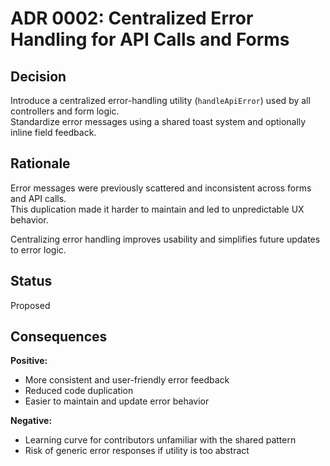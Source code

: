# ADR 0002: Centralized Error Handling for API Calls and Forms

## Decision
Introduce a centralized error-handling utility (`handleApiError`) used by all controllers and form logic.  
Standardize error messages using a shared toast system and optionally inline field feedback.

## Rationale
Error messages were previously scattered and inconsistent across forms and API calls.  
This duplication made it harder to maintain and led to unpredictable UX behavior.

Centralizing error handling improves usability and simplifies future updates to error logic.

## Status
Proposed

## Consequences
**Positive:**
- More consistent and user-friendly error feedback
- Reduced code duplication
- Easier to maintain and update error behavior

**Negative:**
- Learning curve for contributors unfamiliar with the shared pattern
- Risk of generic error responses if utility is too abstract